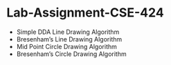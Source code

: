# Lab-Assignment-CSE-424

- Simple DDA Line Drawing Algorithm
- Bresenham’s Line Drawing Algorithm
- Mid Point Circle Drawing Algorithm
- Bresenham’s Circle Drawing Algorithm
